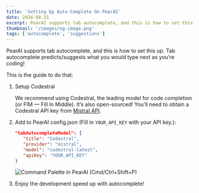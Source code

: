 ```yaml
---
title: 'Setting Up Auto-Complete On PearAI'
date: 2024-08-31
excerpt: PearAI supports tab autocomplete, and this is how to set this up. Tab autocomplete predicts / suggests what you would type next as you’re coding!
thumbnail: '/images/og-image.png'
tags: ['autocomplete', 'suggestions']
---
```


PearAI supports tab autocomplete, and this is how to set this up. Tab autocomplete predicts/suggests what you would type next as you’re coding!

This is the guide to do that:

1. Setup Codestral

   We recommend using Codestral, the leading model for code completion (or FIM — Fill In Middle). It’s also open-sourced! You’ll need to obtain a Codestral API key from [Mistral API](https://console.mistral.ai/).

2. Add to PearAI config.json (Fill in `YOUR_API_KEY` with your API key.):

   ```json
   "tabAutocompleteModel": {
      "title": "Codestral",
      "provider": "mistral",
      "model": "codestral-latest",
      "apiKey": "YOUR_API_KEY"
   }
   ```

   ![Command Palette in PearAI (Cmd/Ctrl+Shift+P)](/images/blog/open-pearai-config.png)

3. Enjoy the development speed up with autocomplete!
